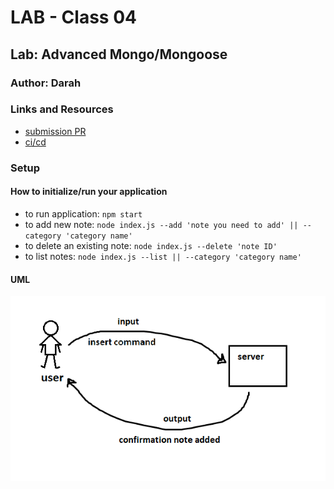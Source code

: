 # LAB - Class 04

## Lab: Advanced Mongo/Mongoose

### Author: Darah

### Links and Resources

- [submission PR](https://github.com/Darah98/notes/pull/2)
- [ci/cd](https://github.com/Darah98/notes/runs/688956828)

### Setup
#### How to initialize/run your application 

- to run application: `npm start`
- to add new note: `node index.js --add 'note you need to add' || --category 'category name'`
- to delete an existing note: `node index.js --delete 'note ID'`
- to list notes: `node index.js --list || --category 'category name'`


#### UML

![UML](uml.PNG)